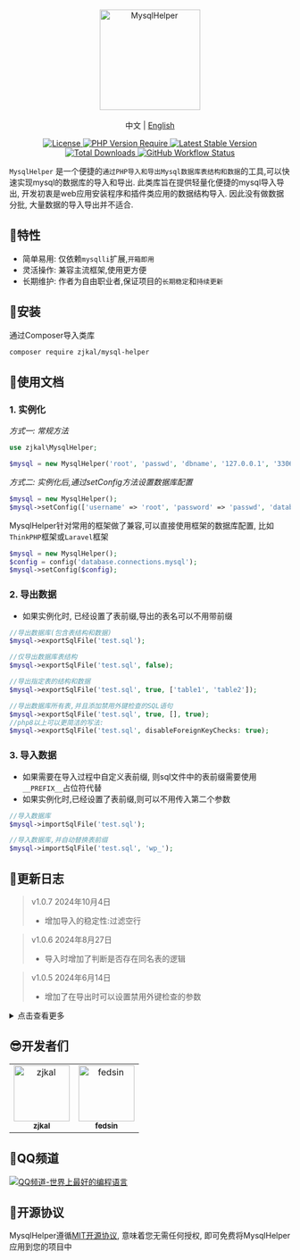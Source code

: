 <br/>
<p align="center">
    <img src="https://cdn.0x1.site/logo-mysql-helper.svg" alt="MysqlHelper" width="180" />
    <br/>
    <br/>
    中文 | <a href="https://github.com/zjkal/mysql-helper/blob/main/README_EN.md" target="_blank">English</a>
</p>
<p align="center">
    <a href="https://github.com/zjkal/mysql-helper/blob/main/LICENSE" target="_blank">
        <img src="https://poser.pugx.org/zjkal/mysql-helper/license" alt="License">
    </a>
    <a href="https://github.com/zjkal/mysql-helper" target="_blank">
        <img src="https://poser.pugx.org/zjkal/mysql-helper/require/php" alt="PHP Version Require">
    </a>
    <a href="https://github.com/zjkal/mysql-helper" target="_blank">
        <img src="https://poser.pugx.org/zjkal/mysql-helper/v" alt="Latest Stable Version">
    </a>
    <a href="https://packagist.org/packages/zjkal/mysql-helper" target="_blank">
        <img src="https://poser.pugx.org/zjkal/mysql-helper/downloads" alt="Total Downloads">
    </a>
    <a href="https://github.com/zjkal/mysql-helper" target="_blank">
        <img src="https://img.shields.io/github/actions/workflow/status/zjkal/mysql-helper/.github/workflows/php.yml?branch=main" alt="GitHub Workflow Status">
    </a>
</p>

`MysqlHelper` 是一个便捷的`通过PHP导入和导出Mysql数据库表结构和数据`的工具,可以快速实现mysql的数据库的导入和导出. 此类库旨在提供轻量化便捷的mysql导入导出, 开发初衷是web应用安装程序和插件类应用的数据结构导入. 因此没有做数据分批, 大量数据的导入导出并不适合.

## 🧩特性

- 简单易用: 仅依赖`mysqlli`扩展,`开箱即用`
- 灵活操作: 兼容主流框架,使用更方便
- 长期维护: 作者为自由职业者,保证项目的`长期稳定`和`持续更新`

## 🚀安装

通过Composer导入类库

```bash
composer require zjkal/mysql-helper
```

## 🌈使用文档

### 1. 实例化

*方式一: 常规方法*

```php
use zjkal\MysqlHelper;

$mysql = new MysqlHelper('root', 'passwd', 'dbname', '127.0.0.1', '3306', 'utf8mb4', 'wp_');
```

*方式二: 实例化后,通过setConfig方法设置数据库配置*

```php
$mysql = new MysqlHelper();
$mysql->setConfig(['username' => 'root', 'password' => 'passwd', 'database' => 'dbname']);
```

MysqlHelper针对常用的框架做了兼容,可以直接使用框架的数据库配置, 比如`ThinkPHP`框架或`Laravel`框架

```php
$mysql = new MysqlHelper();
$config = config('database.connections.mysql');
$mysql->setConfig($config);
```

### 2. 导出数据

* 如果实例化时, 已经设置了表前缀,导出的表名可以不用带前缀

```php
//导出数据库(包含表结构和数据)
$mysql->exportSqlFile('test.sql');

//仅导出数据库表结构
$mysql->exportSqlFile('test.sql', false);

//导出指定表的结构和数据
$mysql->exportSqlFile('test.sql', true, ['table1', 'table2']);

//导出数据库所有表,并且添加禁用外键检查的SQL语句
$mysql->exportSqlFile('test.sql', true, [], true);
//php8以上可以更简洁的写法:
$mysql->exportSqlFile('test.sql', disableForeignKeyChecks: true);
```

### 3. 导入数据

* 如果需要在导入过程中自定义表前缀, 则sql文件中的表前缀需要使用`__PREFIX__`占位符代替
* 如果实例化时,已经设置了表前缀,则可以不用传入第二个参数

```php
//导入数据库
$mysql->importSqlFile('test.sql');

//导入数据库,并自动替换表前缀
$mysql->importSqlFile('test.sql', 'wp_');
```

## 📃更新日志

> v1.0.7 2024年10月4日
> * 增加导入的稳定性:过滤空行

> v1.0.6 2024年8月27日
> * 导入时增加了判断是否存在同名表的逻辑

> v1.0.5 2024年6月14日
> * 增加了在导出时可以设置禁用外键检查的参数

<details><summary>点击查看更多</summary>

> v1.0.4 2024年4月19日
> * 优化了.sql文件中注释的过滤规则

> v1.0.3 2023年12月9日
> * 实例化时如果已经设置了表前缀,导出的表名可以不包含前缀

> v1.0.2 2023年9月23日
> * 增加了数据导出的稳定性

> v1.0.1 2023年9月10日
> * 修复了在Thinkphp框架下端口识别错误的BUG
> * 增加了导入的稳定性

> v1.0.0 2023年9月2日
> * 首次发布
</details>

## 😎开发者们

<!-- readme: contributors -start -->
<table>
	<tbody>
		<tr>
            <td align="center">
                <a href="https://github.com/zjkal">
                    <img src="https://avatars.githubusercontent.com/u/15082976?v=4" width="100;" alt="zjkal"/>
                    <br />
                    <sub><b>zjkal</b></sub>
                </a>
            </td>
            <td align="center">
                <a href="https://github.com/fedsin">
                    <img src="https://avatars.githubusercontent.com/u/179591768?v=4" width="100;" alt="fedsin"/>
                    <br />
                    <sub><b>fedsin</b></sub>
                </a>
            </td>
		</tr>
	<tbody>
</table>
<!-- readme: contributors -end -->

## 🐧QQ频道
<a href="https://pd.qq.com/s/7h2hvcuxs">
  <img src="https://cdn.0x1.site/qrcode-qqpd.png"  alt="QQ频道-世界上最好的编程语言"/>
</a>

## 📖开源协议

MysqlHelper遵循[MIT开源协议](https://github.com/zjkal/mysql-helper/blob/main/LICENSE), 意味着您无需任何授权, 即可免费将MysqlHelper应用到您的项目中
